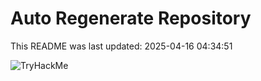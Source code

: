 # Auto Regenerate Repository

This README was last updated: 2025-04-16 04:34:51

 ![TryHackMe](https://tryhackme.com/badge/533634)